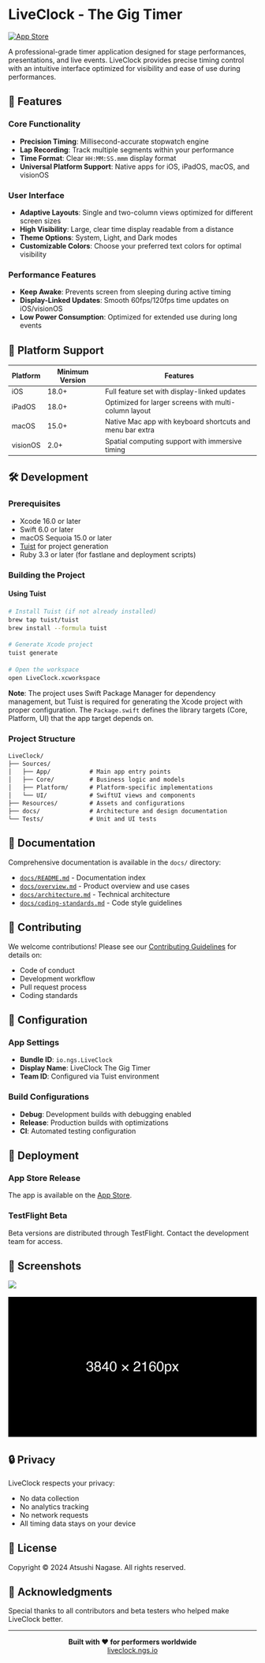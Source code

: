 # LiveClock - The Gig Timer

[![App Store](https://img.shields.io/badge/App_Store-0D96F6?style=for-the-badge&logo=app-store&logoColor=white)](https://apps.apple.com/app/liveclock-the-gig-timer/id6752553093)

A professional-grade timer application designed for stage performances, presentations, and live events. LiveClock provides precise timing control with an intuitive interface optimized for visibility and ease of use during performances.

## 🎯 Features

### Core Functionality
- **Precision Timing**: Millisecond-accurate stopwatch engine
- **Lap Recording**: Track multiple segments within your performance
- **Time Format**: Clear `HH:MM:SS.mmm` display format
- **Universal Platform Support**: Native apps for iOS, iPadOS, macOS, and visionOS

### User Interface
- **Adaptive Layouts**: Single and two-column views optimized for different screen sizes
- **High Visibility**: Large, clear time display readable from a distance
- **Theme Options**: System, Light, and Dark modes
- **Customizable Colors**: Choose your preferred text colors for optimal visibility

### Performance Features
- **Keep Awake**: Prevents screen from sleeping during active timing
- **Display-Linked Updates**: Smooth 60fps/120fps time updates on iOS/visionOS
- **Low Power Consumption**: Optimized for extended use during long events

## 📱 Platform Support

| Platform | Minimum Version | Features |
|----------|----------------|----------|
| iOS | 18.0+ | Full feature set with display-linked updates |
| iPadOS | 18.0+ | Optimized for larger screens with multi-column layout |
| macOS | 15.0+ | Native Mac app with keyboard shortcuts and menu bar extra |
| visionOS | 2.0+ | Spatial computing support with immersive timing |

## 🛠️ Development

### Prerequisites
- Xcode 16.0 or later
- Swift 6.0 or later
- macOS Sequoia 15.0 or later
- [Tuist](https://tuist.io) for project generation
- Ruby 3.3 or later (for fastlane and deployment scripts)

### Building the Project

#### Using Tuist
```bash
# Install Tuist (if not already installed)
brew tap tuist/tuist
brew install --formula tuist

# Generate Xcode project
tuist generate

# Open the workspace
open LiveClock.xcworkspace
```

**Note**: The project uses Swift Package Manager for dependency management, but Tuist is required for generating the Xcode project with proper configuration. The `Package.swift` defines the library targets (Core, Platform, UI) that the app target depends on.

### Project Structure
```
LiveClock/
├── Sources/
│   ├── App/           # Main app entry points
│   ├── Core/          # Business logic and models
│   ├── Platform/      # Platform-specific implementations
│   └── UI/            # SwiftUI views and components
├── Resources/         # Assets and configurations
├── docs/              # Architecture and design documentation
└── Tests/             # Unit and UI tests
```

## 📖 Documentation

Comprehensive documentation is available in the `docs/` directory:
- [`docs/README.md`](docs/README.md) - Documentation index
- [`docs/overview.md`](docs/overview.md) - Product overview and use cases
- [`docs/architecture.md`](docs/architecture.md) - Technical architecture
- [`docs/coding-standards.md`](docs/coding-standards.md) - Code style guidelines

## 🤝 Contributing

We welcome contributions! Please see our [Contributing Guidelines](CONTRIBUTING.md) for details on:
- Code of conduct
- Development workflow
- Pull request process
- Coding standards

## 🔧 Configuration

### App Settings
- **Bundle ID**: `io.ngs.LiveClock`
- **Display Name**: LiveClock The Gig Timer
- **Team ID**: Configured via Tuist environment

### Build Configurations
- **Debug**: Development builds with debugging enabled
- **Release**: Production builds with optimizations
- **CI**: Automated testing configuration

## 🚀 Deployment

### App Store Release
The app is available on the [App Store](https://apps.apple.com/app/liveclock-the-gig-timer/id6752553093).

### TestFlight Beta
Beta versions are distributed through TestFlight. Contact the development team for access.

## 📱 Screenshots

![](./fastlane/screenshots/ios/en-US/1_APP_IPAD_PRO_7GEN_130_0.png)

![](./fastlane/screenshots/visionos/en-US/0_APP_APPLE_VISION_PRO_0.png)

## 🔒 Privacy

LiveClock respects your privacy:
- No data collection
- No analytics tracking
- No network requests
- All timing data stays on your device

## 📄 License

Copyright © 2024 Atsushi Nagase. All rights reserved.

## 🙏 Acknowledgments

Special thanks to all contributors and beta testers who helped make LiveClock better.

---

<div align="center">
  <strong>Built with ❤️ for performers worldwide</strong>
  <br>
  <a href="https://liveclock.ngs.io">liveclock.ngs.io</a>
</div>